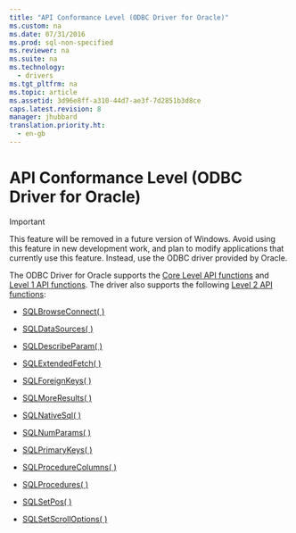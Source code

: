 ```yaml
---
title: "API Conformance Level (ODBC Driver for Oracle)"
ms.custom: na
ms.date: 07/31/2016
ms.prod: sql-non-specified
ms.reviewer: na
ms.suite: na
ms.technology: 
  - drivers
ms.tgt_pltfrm: na
ms.topic: article
ms.assetid: 3d96e8ff-a310-44d7-ae3f-7d2851b3d8ce
caps.latest.revision: 8
manager: jhubbard
translation.priority.ht: 
  - en-gb
---
```

# API Conformance Level (ODBC Driver for Oracle)
> [!IMPORTANT]  
>  This feature will be removed in a future version of Windows. Avoid using this feature in new development work, and plan to modify applications that currently use this feature. Instead, use the ODBC driver provided by Oracle.  
  
 The ODBC Driver for Oracle supports the [Core Level API functions](../content/Core-Level-API-Functions--ODBC-Driver-for-Oracle-.md) and [Level 1 API functions](../content/Level-1-API-Functions--ODBC-Driver-for-Oracle-.md). The driver also supports the following [Level 2 API functions](../content/Level-2-API-Functions--ODBC-Driver-for-Oracle-.md):  
  
-   [SQLBrowseConnect( )](../content/Level-2-API-Functions--ODBC-Driver-for-Oracle-.md)  
  
-   [SQLDataSources( )](../content/Level-2-API-Functions--ODBC-Driver-for-Oracle-.md)  
  
-   [SQLDescribeParam( )](../content/Level-2-API-Functions--ODBC-Driver-for-Oracle-.md)  
  
-   [SQLExtendedFetch( )](../content/Level-2-API-Functions--ODBC-Driver-for-Oracle-.md)  
  
-   [SQLForeignKeys( )](../content/Level-2-API-Functions--ODBC-Driver-for-Oracle-.md)  
  
-   [SQLMoreResults( )](../content/Level-2-API-Functions--ODBC-Driver-for-Oracle-.md)  
  
-   [SQLNativeSql( )](../content/Level-2-API-Functions--ODBC-Driver-for-Oracle-.md)  
  
-   [SQLNumParams( )](../content/Level-2-API-Functions--ODBC-Driver-for-Oracle-.md)  
  
-   [SQLPrimaryKeys( )](../content/Level-2-API-Functions--ODBC-Driver-for-Oracle-.md)  
  
-   [SQLProcedureColumns( )](../content/Level-2-API-Functions--ODBC-Driver-for-Oracle-.md)  
  
-   [SQLProcedures( )](../content/Level-2-API-Functions--ODBC-Driver-for-Oracle-.md)  
  
-   [SQLSetPos( )](../content/Level-2-API-Functions--ODBC-Driver-for-Oracle-.md)  
  
-   [SQLSetScrollOptions( )](../content/Level-2-API-Functions--ODBC-Driver-for-Oracle-.md)